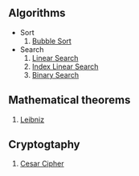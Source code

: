 ## Algorithms
- Sort
    1. [Bubble Sort](/sort/main.c)
- Search
    1. [Linear Search](/linearSearch/main.cpp)
    2. [Index Linear Search](/indexLinearSearch/main.cpp)
    3. [Binary Search](/linearSearch/main.cpp)


## Mathematical theorems
1. [Leibniz](/leibniz/main.c)

## Cryptogtaphy
1. [Cesar Cipher](/cesarCipher/main.c)
